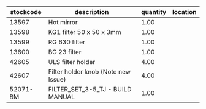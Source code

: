 |stockcode|description|quantity|location|
|---------|-----------|--------|--------|
|13597|Hot mirror|1.00||
|13598|KG1 filter  50 x 50 x 3mm|1.00||
|13599|RG 630 filter|1.00||
|13600|BG 23 filter|1.00||
|42605|ULS filter holder|4.00||
|42607|Filter holder knob (Note new Issue)|4.00||
|52071-BM|FILTER_SET_3-5_TJ - BUILD MANUAL|1.00||
